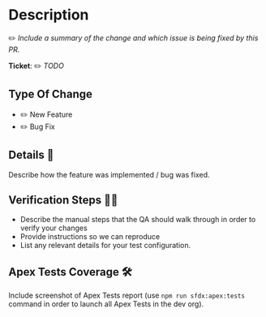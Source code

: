 # Description

✏️ _Include a summary of the change and which issue is being fixed by this PR._

**Ticket**: ✏️ _TODO_

## Type Of Change

- ✏️ New Feature
- ✏️ Bug Fix

## Details 🔎

Describe how the feature was implemented / bug was fixed.

## Verification Steps 🕵️‍♂️

- Describe the manual steps that the QA should walk through in order to verify your changes
- Provide instructions so we can reproduce
- List any relevant details for your test configuration.

## Apex Tests Coverage 🛠

Include screenshot of Apex Tests report (use `npm run sfdx:apex:tests` command in order to launch all Apex Tests in the
dev org).
